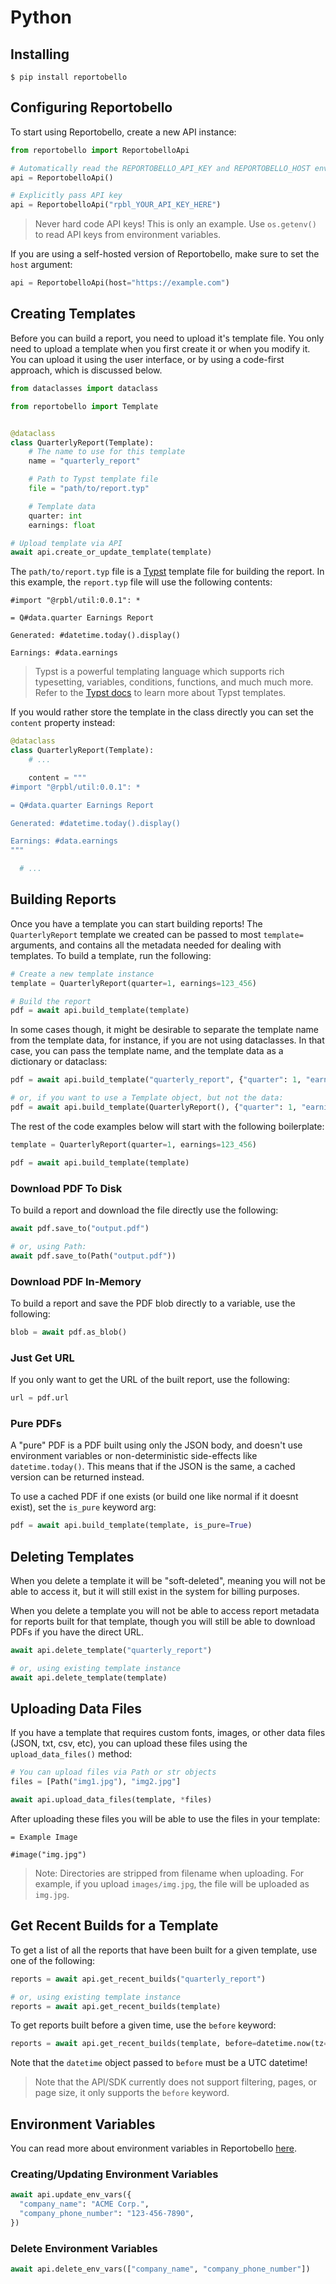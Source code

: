 # Python

## Installing

```
$ pip install reportobello
```

## Configuring Reportobello

To start using Reportobello, create a new API instance:

```python
from reportobello import ReportobelloApi

# Automatically read the REPORTOBELLO_API_KEY and REPORTOBELLO_HOST env var
api = ReportobelloApi()

# Explicitly pass API key
api = ReportobelloApi("rpbl_YOUR_API_KEY_HERE")
```

> Never hard code API keys! This is only an example. Use `os.getenv()` to read API keys from environment variables.

If you are using a self-hosted version of Reportobello, make sure to set the `host` argument:

```python
api = ReportobelloApi(host="https://example.com")
```

## Creating Templates

Before you can build a report, you need to upload it's template file.
You only need to upload a template when you first create it or when you modify it.
You can upload it using the user interface, or by using a code-first approach, which is discussed below.

```python
from dataclasses import dataclass

from reportobello import Template


@dataclass
class QuarterlyReport(Template):
    # The name to use for this template
    name = "quarterly_report"

    # Path to Typst template file
    file = "path/to/report.typ"

    # Template data
    quarter: int
    earnings: float

# Upload template via API
await api.create_or_update_template(template)
```

The `path/to/report.typ` file is a [Typst](https://typst.app) template file for building the report.
In this example, the `report.typ` file will use the following contents:

```typst
#import "@rpbl/util:0.0.1": *

= Q#data.quarter Earnings Report

Generated: #datetime.today().display()

Earnings: #data.earnings
```

> Typst is a powerful templating language which supports rich typesetting, variables, conditions, functions, and much much more.
> Refer to the [Typst docs](https://typst.app/docs) to learn more about Typst templates.

If you would rather store the template in the class directly you can set the `content` property instead:

```python
@dataclass
class QuarterlyReport(Template):
    # ...

    content = """
#import "@rpbl/util:0.0.1": *

= Q#data.quarter Earnings Report

Generated: #datetime.today().display()

Earnings: #data.earnings
"""

  # ...
```

## Building Reports

Once you have a template you can start building reports!
The `QuarterlyReport` template we created can be passed to most `template=` arguments,
and contains all the metadata needed for dealing with templates.
To build a template, run the following:

```python
# Create a new template instance
template = QuarterlyReport(quarter=1, earnings=123_456)

# Build the report
pdf = await api.build_template(template)
```

In some cases though, it might be desirable to separate the template name from the template data,
for instance, if you are not using dataclasses.
In that case, you can pass the template name, and the template data as a dictionary or dataclass:

```python
pdf = await api.build_template("quarterly_report", {"quarter": 1, "earnings": 123_456})

# or, if you want to use a Template object, but not the data:
pdf = await api.build_template(QuarterlyReport(), {"quarter": 1, "earnings": 123_456})
```

The rest of the code examples below will start with the following boilerplate:

```python
template = QuarterlyReport(quarter=1, earnings=123_456)

pdf = await api.build_template(template)
```

### Download PDF To Disk

To build a report and download the file directly use the following:

```python
await pdf.save_to("output.pdf")

# or, using Path:
await pdf.save_to(Path("output.pdf"))
```

### Download PDF In-Memory

To build a report and save the PDF blob directly to a variable, use the following:

```python
blob = await pdf.as_blob()
```

### Just Get URL

If you only want to get the URL of the built report, use the following:

```python
url = pdf.url
```

### Pure PDFs

A "pure" PDF is a PDF built using only the JSON body, and doesn't use environment variables or non-deterministic side-effects like `datetime.today()`.
This means that if the JSON is the same, a cached version can be returned instead.

To use a cached PDF if one exists (or build one like normal if it doesnt exist), set the `is_pure` keyword arg:

```python
pdf = await api.build_template(template, is_pure=True)
```

## Deleting Templates

When you delete a template it will be "soft-deleted",
meaning you will not be able to access it,
but it will still exist in the system for billing purposes.

When you delete a template you will not be able to access report metadata for reports built for that template,
though you will still be able to download PDFs if you have the direct URL.

```python
await api.delete_template("quarterly_report")

# or, using existing template instance
await api.delete_template(template)
```

## Uploading Data Files

If you have a template that requires custom fonts, images, or other data files (JSON, txt, csv, etc),
you can upload these files using the `upload_data_files()` method:

```python
# You can upload files via Path or str objects
files = [Path("img1.jpg"), "img2.jpg"]

await api.upload_data_files(template, *files)
```

After uploading these files you will be able to use the files in your template:

```typst
= Example Image

#image("img.jpg")
```

> Note: Directories are stripped from filename when uploading.
> For example, if you upload `images/img.jpg`, the file will be uploaded as `img.jpg`.

## Get Recent Builds for a Template

To get a list of all the reports that have been built for a given template,
use one of the following:

```python
reports = await api.get_recent_builds("quarterly_report")

# or, using existing template instance
reports = await api.get_recent_builds(template)
```

To get reports built before a given time, use the `before` keyword:

```python
reports = await api.get_recent_builds(template, before=datetime.now(tz=utc))
```

Note that the `datetime` object passed to `before` must be a UTC datetime!

> Note that the API/SDK currently does not support filtering, pages, or page size, it only supports the `before` keyword.

## Environment Variables

You can read more about environment variables in Reportobello [here](../concepts.md).

### Creating/Updating Environment Variables

```python
await api.update_env_vars({
  "company_name": "ACME Corp.",
  "company_phone_number": "123-456-7890",
})
```

### Delete Environment Variables

```python
await api.delete_env_vars(["company_name", "company_phone_number"])
```
